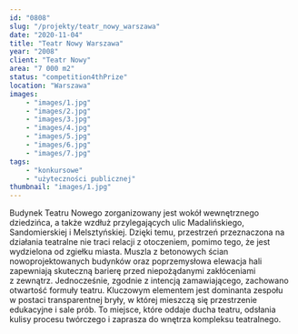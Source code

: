 ```yaml
---
id: "0808"
slug: "/projekty/teatr_nowy_warszawa"
date: "2020-11-04"
title: "Teatr Nowy Warszawa"
year: "2008"
client: "Teatr Nowy"
area: "7 000 m2"
status: "competition4thPrize"
location: "Warszawa"
images: 
    - "images/1.jpg"
    - "images/2.jpg"
    - "images/3.jpg"
    - "images/4.jpg"    
    - "images/5.jpg"    
    - "images/6.jpg"    
    - "images/7.jpg"    
tags: 
    - "konkursowe"
    - "użyteczności publicznej"
thumbnail: "images/1.jpg"
---
```

Budynek Teatru Nowego zorganizowany jest wokół wewnętrznego dziedzińca, a&nbsp;także wzdłuż przylegających ulic Madalińskiego, Sandomierskiej i&nbsp;Melsztyńskiej. Dzięki temu, przestrzeń przeznaczona na działania teatralne nie traci relacji z&nbsp;otoczeniem, pomimo tego, że jest wydzielona od zgiełku miasta. Muszla z&nbsp;betonowych ścian nowoprojektowanych budynków oraz poprzemysłowa elewacja hali zapewniają skuteczną barierę przed niepożądanymi zakłóceniami z&nbsp;zewnątrz. Jednocześnie, zgodnie z&nbsp;intencją zamawiającego, zachowano otwartość formuły teatru. Kluczowym elementem jest dominanta zespołu w&nbsp;postaci transparentnej bryły, w&nbsp;której mieszczą się przestrzenie edukacyjne i&nbsp;sale prób. To miejsce, które oddaje ducha teatru, odsłania kulisy procesu twórczego i&nbsp;zaprasza do wnętrza kompleksu teatralnego.